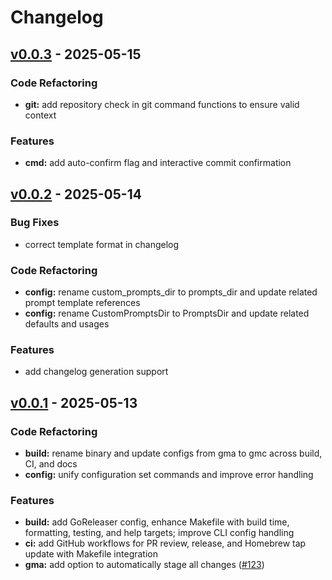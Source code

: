 # Changelog


## [v0.0.3] - 2025-05-15
### Code Refactoring
- **git:** add repository check in git command functions to ensure valid context

### Features
- **cmd:** add auto-confirm flag and interactive commit confirmation


## [v0.0.2] - 2025-05-14
### Bug Fixes
- correct template format in changelog

### Code Refactoring
- **config:** rename custom_prompts_dir to prompts_dir and update related prompt template references
- **config:** rename CustomPromptsDir to PromptsDir and update related defaults and usages

### Features
- add changelog generation support


## [v0.0.1] - 2025-05-13
### Code Refactoring
- **build:** rename binary and update configs from gma to gmc across build, CI, and docs
- **config:** unify configuration set commands and improve error handling

### Features
- **build:** add GoReleaser config, enhance Makefile with build time, formatting, testing, and help targets; improve CLI config handling
- **ci:** add GitHub workflows for PR review, release, and Homebrew tap update with Makefile integration
- **gma:** add option to automatically stage all changes ([#123](https://github.com/samzong/gmc/issues/123))


[Unreleased]: https://github.com/samzong/gmc/compare/v0.0.3...HEAD
[v0.0.3]: https://github.com/samzong/gmc/compare/v0.0.2...v0.0.3
[v0.0.2]: https://github.com/samzong/gmc/compare/v0.0.1...v0.0.2
[v0.0.1]: https://github.com/samzong/gmc/releases/tag/v0.0.1
